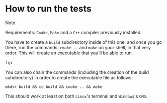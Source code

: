 # How to run the tests

> [!NOTE]
> Requirements: ```Cmake```, ```Make``` and a ```C++``` compiler previously installed.  

You have to create a ```build``` subdirectory inside of this one, and once you go there, run the commands: ```cmake ..``` and ```make``` on your shell, in that very order. This will create an executable that you'll be able to run.

> [!TIP]
> You can also chain the commands (including the creation of the build subdirectory) in order to create the executable file as follows:
>   ```
>   mkdir build && cd build && cmake .. && make
>   ```
> This should work at least on both ```Linux```'s terminal and ```Windows```'s ```CMD```.
